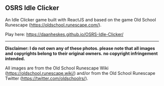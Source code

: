 ﻿## OSRS Idle Clicker

An Idle Clicker game built with ReactJS and based on the game Old School Runescape (https://oldschool.runescape.com/).

Play here: https://daanheskes.github.io/OSRS-Idle-Clicker/

------------

**Disclaimer:  I do not own any of these photos. please note that all images and copyrights belong to their original owners. no copyright infringement intended.**

All images are from the Old School Runescape Wiki (https://oldschool.runescape.wiki/) and/or from the Old School Runescape Twitter (https://twitter.com/oldschoolrs/).
